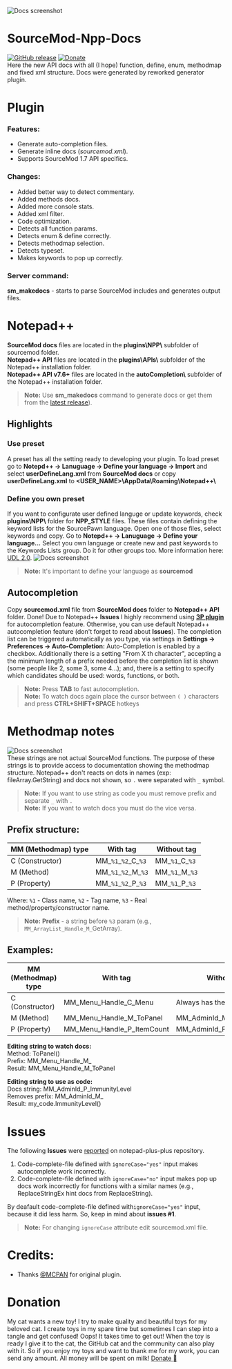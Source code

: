 ![Docs screenshot](https://github.com/raziEiL/SourceMod-Npp-Docs/blob/master/img/docs2.png "Inline docs")
# SourceMod-Npp-Docs
[![GitHub release](https://img.shields.io/github/release/raziEiL/SourceMod-Npp-Docs.svg?colorB=97CA00?label=version)](https://github.com/raziEiL/SourceMod-Npp-Docs/releases/latest)
[![Donate](https://img.shields.io/badge/Donate-PayPal-green.svg)](https://www.paypal.me/razicat)   
Here the new API docs with all (I hope) function, define, enum, methodmap and fixed xml structure. Docs were generated by reworked generator plugin.

# Plugin

### Features:
 - Generate auto-completion files.
 - Generate inline docs (*sourcemod.xml*).
 - Supports SourceMod 1.7 API specifics.
 
### Changes:
 - Added better way to detect commentary.
 - Added methods docs.
 - Added more console stats.
 - Added xml filter.
 - Code optimization.
 - Detects all function params.
 - Detects enum & define correctly.
 - Detects methodmap selection.
 - Detects typeset.
 - Makes keywords to pop up correctly.

 
### Server command:
**sm_makedocs** - starts to parse SourceMod includes and generates output files.

# Notepad++
**SourceMod docs** files are located in the **plugins\NPP\\** subfolder of sourcemod folder.  
**Notepad++ API** files are located in the **plugins\APIs\\** subfolder of the Notepad++ installation folder.  
**Notepad++ API v7.6+** files are located in the **autoCompletion\\** subfolder of the Notepad++ installation folder.

>**Note:** Use **sm_makedocs** command to generate docs or get them from the [latest release](https://github.com/raziEiL/SourceMod-Npp-Docs/releases/latest)).

## Highlights
### Use preset
A preset has all the setting ready to developing your plugin. To load preset go to **Notepd++ -> Lanuguage -> Define your language -> Import** and select **userDefineLang.xml** from **SourceMod docs** or copy **userDefineLang.xml** to **<USER_NAME>\AppData\Roaming\Notepad++\\**  
### Define you own preset
If you want to configurate user defined languge or update keywords, check **plugins\NPP\\** folder for **NPP_STYLE** files. These files contain defining the keyword lists for the SourcePawn language. Open one of those files, select keywords and copy. Go to **Notepd++ -> Lanuguage -> Define your language...** Select you own language or create new and past keywords to the Keywords Lists group. Do it for other groups too. More information here: [UDL 2.0](https://udl20.weebly.com/index.html). 
![Docs screenshot](https://github.com/raziEiL/SourceMod-Npp-Docs/blob/master/img/define%20languge.jpg "Inline docs")
>**Note:** It's important to define your language as **sourcemod**

## Autocompletion
Copy **sourcemod.xml** file from **SourceMod docs** folder to **Notepad++ API** folder. Done! 
Due to Notepad++ **Issues** I highly recommend using [**3P plugin**](https://jcaillon.github.io/3P/ " 3D plugin") for autocompletion feature. Otherwise, you can use default Notepad++ autocompletion feature (don't forget to read about **Issues**). The completion list can be triggered automatically as you type, via settings in **Settings -> Preferences -> Auto-Completion:** Auto-Completion is enabled by a checkbox. Additionally there is a setting "From X th character", accepting a the minimum length of a prefix needed before the completion list is shown (some people like 2, some 3, some 4...); and, there is a setting to specify which candidates should be used: words, functions, or both.
>**Note:** Press **TAB** to fast autocompletion.  
>**Note:** To watch docs again place the cursor between `( )` characters and press **CTRL+SHIFT+SPACE** hotkeys

# Methodmap notes
![Docs screenshot](https://github.com/raziEiL/SourceMod-Npp-Docs/blob/master/img/docs%20list.png "Inline docs: methodmap strings")  
These strings are not actual SourceMod functions. The purpose of these strings is to provide access to documentation showing the methodmap structure. Notepad++ don't reacts on dots in names (exp: fileArray.GetString) and docs not shown, so `.` were separated with `_` symbol.
>**Note:** If you want to use string as code you must remove prefix and separate `_` with `.`  
>**Note:** If you want to watch docs you must do the vice versa.

## Prefix structure:

| MM (Methodmap) type | With tag | Without tag |
|------| ------ | ------ |
| C (Constructor) | MM_`%1`_`%2`\_C\_`%3` | MM_`%1`\_C_`%3` |
| M (Method) | MM_`%1`_`%2`_M\_`%3` | MM_`%1`\_M_`%3` |
| P (Property) | MM_`%1`_`%2`_P\_`%3` | MM_`%1`_P\_`%3` |

Where: `%1` - Class name, `%2` - Tag name, `%3` - Real method/property/constructor name.
>**Note:** **Prefix** - a string before `%3` param (e.g., `MM_ArrayList_Handle_M_`GetArray).

## Examples:

| MM (Methodmap) type | With tag                   | Without tag                |
|---------------------|----------------------------|----------------------------|
| C (Constructor)     | MM_Menu_Handle_C_Menu      | Always has the tag         |
| M (Method)          | MM_Menu_Handle_M_ToPanel   | MM_AdminId_M_BindIdentity  |
| P (Property)        | MM_Menu_Handle_P_ItemCount | MM_AdminId_P_ImmunityLevel |

**Editing string to watch docs:**  
Method: ToPanel()  
Prefix: MM_Menu_Handle_M_  
Result: MM_Menu_Handle_M_ToPanel

**Editing string to use as code:**  
Docs string: MM_AdminId_P_ImmunityLevel  
Removes prefix: MM_AdminId_M_  
Result: my_code.ImmunityLevel() 

# Issues
The following **Issues** were [reported](https://github.com/notepad-plus-plus/notepad-plus-plus/issues/4833 "reported") on notepad-plus-plus repository.
1. Code-complete-file defined with `ignoreCase="yes"` input makes autocomplete work incorrectly.
2. Code-complete-file defined with `ignoreCase="no"` input makes pop up docs work incorrectly for functions with a similar names (e.g., ReplaceStringEx hint docs from ReplaceString).

By deafault code-complete-file defined with`ignoreCase="yes"` input, because it did less harm. So, keep in mind about **issues #1**.
> **Note:** For changing `ignoreCase` attribute edit sourcemod.xml file.

# Credits:
 - Thanks [@MCPAN](https://forums.alliedmods.net/member.php?u=73370) for original plugin.
 
# Donation
My cat wants a new toy! I try to make quality and beautiful toys for my beloved cat. I create toys in my spare time but sometimes I can step into a tangle and get confused! Oops! It takes time to get out! When the toy is ready I give it to the cat, the GitHub cat and the community can also play with it. So if you enjoy my toys and want to thank me for my work, you can send any amount. All money will be spent on milk! [Donate :feet:](https://www.paypal.me/razicat)
